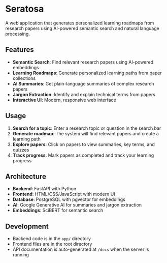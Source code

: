 # Seratosa

A web application that generates personalized learning roadmaps from research papers using AI-powered semantic search and natural language processing.

## Features

- **Semantic Search**: Find relevant research papers using AI-powered embeddings
- **Learning Roadmaps**: Generate personalized learning paths from paper collections
- **AI Summaries**: Get plain-language summaries of complex research papers
- **Jargon Extraction**: Identify and explain technical terms from papers
- **Interactive UI**: Modern, responsive web interface

## Usage

1. **Search for a topic**: Enter a research topic or question in the search bar
2. **Generate roadmap**: The system will find relevant papers and create a learning path
3. **Explore papers**: Click on papers to view summaries, key terms, and quizzes
4. **Track progress**: Mark papers as completed and track your learning progress

## Architecture

- **Backend**: FastAPI with Python
- **Frontend**: HTML/CSS/JavaScript with modern UI
- **Database**: PostgreSQL with pgvector for embeddings
- **AI**: Google Generative AI for summaries and jargon extraction
- **Embeddings**: SciBERT for semantic search

## Development

- Backend code is in the `app/` directory
- Frontend files are in the root directory
- API documentation is auto-generated at `/docs` when the server is running
